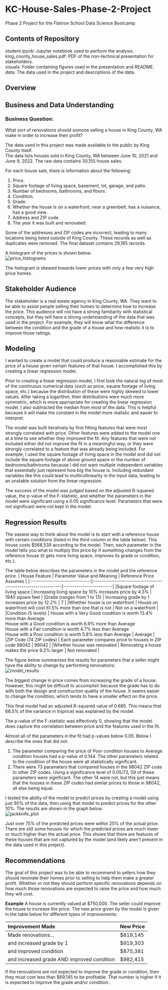 # KC-House-Sales-Phase-2-Project
Phase 2 Project for the Flatiron School Data Science Bootcamp

## Contents of Repository
student.ipynb: Jupyter notebook used to perform the analysis.<br>
king_county_house_sales.pdf: PDF of the non-technical presentation for stakeholders. <br>
visuals: Folder containing figures used in the presentation and README.<br>
data: The data used in the project and descriptions of the data.<br>

## Overview


## Business and Data Understanding
### Business Question:
What sort of renovations should somone selling a house in King County, WA make in order to increase their profit?

The data used in this project was made available to the public by King County itself.<br>
The data lists houses sold in King County, WA between June 10, 2021 and June 9, 2022. The raw data contains 30,155 house sales.<br>

For each house sale, there is information about the following:
1. Price.<br>
2. Square footage of living space, basement, lot, garage, and patio.<br>
3. Number of bedrooms, bathrooms, and floors.<br>
4. Condition.<br>
5. Grade.<br>
6. Whether the house is on a waterfront, near a greenbelt, has a nuisance, has a good view.<br>
7. Address and ZIP code.<br>
8. The year it was built and renovated.<br>

Some of the addresses and ZIP codes are incorrect, leading to many locations being listed outside of King County. These records as well as duplicates were removed. The final dataset contains 29,185 records.

A histogram of the prices is shown below.<br>
![price_histograms](visuals/price_histograms.png)

The histogram is skewed towards lower prices with only a few very high price homes.

## Stakeholder Audience
The stakeholder is a real estate agency in King County, WA. They want to be able to assist people selling their homes to determine how to increase the price. This audience will not have a strong familiarity with statistical concepts, but they will have a strong understanding of the data that was used in the project. For example, they will know what the difference between the condition and the grade of a house and how realistic it is to improve those ratings.

## Modeling
I wanted to create a model that could produce a reasonable estimate for the price of a house given certain features of that house. I accomplished this by creating a linear regression model.

Prior to creating a linear regression model, I first took the natural log of most of the continuous numerical data (such as price, square footage of living space, etc.) because the distribution of these were highly skewed to lower values. After taking a logarithm, their distributions were much more symmetric, which is more appropriate for creating the linear regression model. I also subtracted the median from most of the data. This is helpful because it will make the constant in the model more realistic and easier to interpret.

The model was built iteratively by first fitting features that were most strongly correlated with price. Other features were added to the model one at a time to see whether they improved the fit. Any features that were not included either did not improve the fit in a meaningful way, or they were strongly correlated to a feature that was already being included. For example, I used the square footage of living space in the model and did not include the square footage of above ground space or the number of bedrooms/bathrooms because I did not want multiple independent variables that essentially just represent how big the house is. Including redundant variables like this could lead to multicollinearity in the input data, leading to an unstable solution from the linear regression.

The success of the model was judged based on the adjusted R-squared value, the p-value of the F-statistic, and whether the parameters in the model were significant using a 0.05 significance level. Parameters that were not significant were not kept in the model.

## Regression Results
The easiest way to think about the model is to start with a reference house with certain conditions (listed in the third column or the table below). This house costs \$568,539 according to the model. Then, each parameter in the model tells you what to multiply this price by if something changes from the reference house (it gets more living space, improves its grade or condition, etc.).

The table below describes the parameters in the model and the reference price.
| House Feature                 | Parameter Value and Meaning                                   | Reference Price Assumes |
|:------------------------------|:--------------------------------------------------------------|:------------------------|
|Square footage of living space | Increasing living space by 10% increases price by 4.3%        | 1940 square feet        |
|Grade (ranges from 1 to 13)    | Increasing grade by 1 increases price by 12.2%                | 7                       |
|Whether house is on waterfront | House on waterfront will cost 61.5% more than one that is not | Not on a waterfront     |
|Condition (5 levels)           | House with a Very Good condition is worth 13.4% more than Average<br>House with a Good condition is worth 6.9% more than Average<br>House with a Fair condition is worth 4.7% less than Average<br>House with a Poor condition is worth 5.8% less than Average | Average              |
|ZIP Code (74 ZIP codes)        | Each parameter compares price to houses in ZIP code 98042     | 98042                   |
|Whether house was renovated    | Renovating a house makes the price 9.2% larger                | Not renovated           |

The figure below summarizes the results for parameters that a seller might have the ability to change by performing renovations:<br>
![model_results](visuals/model_results.png)

The biggest change in price comes from increasing the grade of a house. However, this might be difficult to accomplish because the grade has to do with both the design and construction quality of the house. It seems easier to change the condition, which tends to have a smaller effect on the price.

This final model had an adjusted R-squared value of 0.685. This means that 68.5% of the variance in ln(price) was explained by the model.

The p-value of the F-statistic was effectively 0, showing that the model does capture the correlation between price and the features used in the fit.

Almost all of the parameters in the fit had p-values below 0.05. Below I describe the ones that did not:
1. The parameter comparing the price of Poor condition houses to Average condition houses had a p-value of 0.144. The other parameters related to the condition of the house were all statistically significant.
2. There were 73 parameters that compared houses in the 98042 ZIP code to other ZIP codes. Using a significance level of 0.05/73, 59 of these parameters were significant. The other 14 were not, but this just means that the houses in these ZIP codes had similar prices to those in 98042, all else being equal.

I tested the ability of the model to predict prices by creating a model using just 90% of the data, then using that model to predict prices for the other 10%. The results are shown in the graph below.<br>
![jackknife_plot](visuals/jackknife_plot.png)

Just over 75% of the predicted prices were within 25% of the actual price. There are still some houses for which the predicted prices are much lower or much higher than the actual price. This shows that there are features of these houses that are not captured by the model (and likely aren't present in the data used in this project).

## Recommendations
The goal of this project was to be able to recommend to sellers how they should renovate their homes prior to selling to help them make a greater profit. Whether or not they should perform specific renovations depends on how much those renovations are expected to raise the price and how much they will cost.

**Example**
A house is currently valued at $750,000. The seller could improve the house to increase the price. The new price given by the model is given in the table below for different types of improvements:<br>

| Improvement Made                          | New Price   |
|:------------------------------------------|:------------|
|Made renovations...                        | \$819,145   |
|and increased grade by 1                   | \$919,303   |
|and improved condition                     | \$875,381   |
|and increased grade AND improved condition | \$982,415   |

If the renovations are not expected to improve the grade or condition, then they must cost less than \$69,145 to be profitable. That number is higher if it is expected to improve the grade and/or condition.
